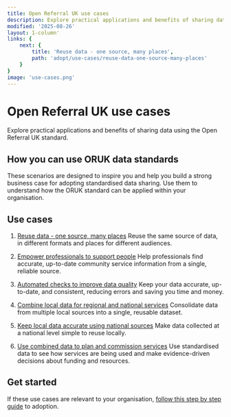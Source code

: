 ```yaml
---
title: Open Referral UK use cases
description: Explore practical applications and benefits of sharing data using the Open Referral UK standard.
modified: '2025-08-26'
layout: 1-column'
links: {
    next: {
        title: 'Reuse data - one source, many places',
        path: 'adopt/use-cases/reuse-data-one-source-many-places'
    }
}
image: 'use-cases.png'
---
```


# Open Referral UK use cases 

Explore practical applications and benefits of sharing data using the Open Referral UK standard.

## How you can use ORUK data standards

These scenarios are designed to inspire you and help you build a strong business case for adopting standardised data sharing. Use them to understand how the ORUK standard can be applied within your organisation.

## Use cases

1. [Reuse data - one source, many places](/adopt/use-cases/reuse-data-one-source-many-places)
   Reuse the same source of data, in different formats and places for different audiences. 

2. [Empower professionals to support people](/adopt/use-cases/empower-professionals-to-support-people)
   Help professionals find accurate, up-to-date community service information from a single, reliable source.

3. [Automated checks to improve data quality](/adopt/use-cases/automated-checks-to-improve-data-quality)
   Keep your data accurate, up-to-date, and consistent, reducing errors and saving you time and money.

4. [Combine local data for regional and national services](/adopt/use-cases/combine-local-data-for-regional-and-national-services)
   Consolidate data from multiple local sources into a single, reusable dataset. 

5. [Keep local data accurate using national sources](/adopt/use-cases/keep-local-data-accurate-using-national-sources)
   Make data collected at a national level simple to reuse locally.

6. [Use combined data to plan and commission services](/adopt/use-cases/use-combined-data-to-plan-and-commission-services) 
   Use standardised data to see how services are being used and make evidence-driven decisions about funding and resources.

## Get started

If these use cases are relevant to your organisation, [follow this step by step guide](/adopt/use-cases/how-to-adopt-the-oruk-standard) to adoption.